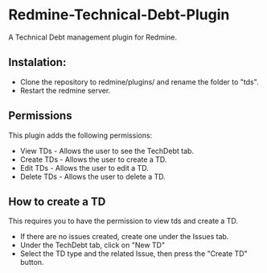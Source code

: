 # Redmine-Technical-Debt-Plugin
A Technical Debt management plugin for Redmine.

## Instalation:

- Clone the repository to redmine/plugins/ and rename the folder to "tds".
- Restart the redmine server.

## Permissions

This plugin adds the following permissions:

- View TDs      - Allows the user to see the TechDebt tab.
- Create TDs    - Allows the user to create a TD.
- Edit TDs      - Allows the user to edit a TD.
- Delete TDs    - Allows the user to delete a TD.

## How to create a TD

This requires you to have the permission to view tds and create a TD.

- If there are no issues created, create one under the Issues tab.
- Under the TechDebt tab, click on "New TD"
- Select the TD type and the related Issue, then press the "Create TD" button.


